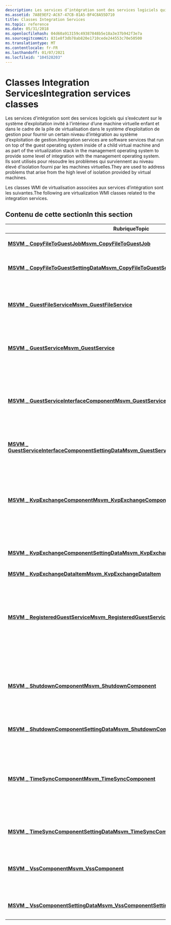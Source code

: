 ```yaml
---
description: Les services d’intégration sont des services logiciels qui s’exécutent sur le système d’exploitation invité à l’intérieur d’une machine virtuelle enfant et dans le cadre de la pile de virtualisation dans le système d’exploitation de gestion pour fournir un certain niveau d’intégration au système d’exploitation de gestion.
ms.assetid: 7A8E9EF2-AC67-47CB-81A5-BF4C8A55D710
title: Classes Integration Services
ms.topic: reference
ms.date: 05/31/2018
ms.openlocfilehash: 04d60a913159c49387848b5e18a3e37b942f3e7a
ms.sourcegitcommit: 831e8f3db78ab820e1710cede244553c70e50500
ms.translationtype: MT
ms.contentlocale: fr-FR
ms.lasthandoff: 01/07/2021
ms.locfileid: "104528203"
---
```

# <a name="integration-services-classes"></a><span data-ttu-id="f86d7-103">Classes Integration Services</span><span class="sxs-lookup"><span data-stu-id="f86d7-103">Integration services classes</span></span>

<span data-ttu-id="f86d7-104">Les services d’intégration sont des services logiciels qui s’exécutent sur le système d’exploitation invité à l’intérieur d’une machine virtuelle enfant et dans le cadre de la pile de virtualisation dans le système d’exploitation de gestion pour fournir un certain niveau d’intégration au système d’exploitation de gestion.</span><span class="sxs-lookup"><span data-stu-id="f86d7-104">Integration services are software services that run on top of the guest operating system inside of a child virtual machine and as part of the virtualization stack in the management operating system to provide some level of integration with the management operating system.</span></span> <span data-ttu-id="f86d7-105">Ils sont utilisés pour résoudre les problèmes qui surviennent au niveau élevé d’isolation fourni par les machines virtuelles.</span><span class="sxs-lookup"><span data-stu-id="f86d7-105">They are used to address problems that arise from the high level of isolation provided by virtual machines.</span></span>

<span data-ttu-id="f86d7-106">Les classes WMI de virtualisation associées aux services d’intégration sont les suivantes.</span><span class="sxs-lookup"><span data-stu-id="f86d7-106">The following are virtualization WMI classes related to the integration services.</span></span>

## <a name="in-this-section"></a><span data-ttu-id="f86d7-107">Contenu de cette section</span><span class="sxs-lookup"><span data-stu-id="f86d7-107">In this section</span></span>



| <span data-ttu-id="f86d7-108">Rubrique</span><span class="sxs-lookup"><span data-stu-id="f86d7-108">Topic</span></span>                                                                                                                | <span data-ttu-id="f86d7-109">Description</span><span class="sxs-lookup"><span data-stu-id="f86d7-109">Description</span></span>                                                                                                                                                                                                                                                           |
|----------------------------------------------------------------------------------------------------------------------|-----------------------------------------------------------------------------------------------------------------------------------------------------------------------------------------------------------------------------------------------------------------------|
| [<span data-ttu-id="f86d7-110">**MSVM \_ CopyFileToGuestJob**</span><span class="sxs-lookup"><span data-stu-id="f86d7-110">**Msvm\_CopyFileToGuestJob**</span></span>](msvm-copyfiletoguestjob.md)<br/>                                               | <span data-ttu-id="f86d7-111">Représente un travail d’opération de service de fichiers invité.</span><span class="sxs-lookup"><span data-stu-id="f86d7-111">Represents a guest file service operation job.</span></span> <br/>                                                                                                                                                                                                            |
| [<span data-ttu-id="f86d7-112">**MSVM \_ CopyFileToGuestSettingData**</span><span class="sxs-lookup"><span data-stu-id="f86d7-112">**Msvm\_CopyFileToGuestSettingData**</span></span>](msvm-copyfiletoguestsettingdata.md)<br/>                               | <span data-ttu-id="f86d7-113">Représente les paramètres de copie d’un fichier à partir de l’hôte dans l’invité.</span><span class="sxs-lookup"><span data-stu-id="f86d7-113">Represents the parameters for copying a file from the host into the guest.</span></span> <br/>                                                                                                                                                                                |
| [<span data-ttu-id="f86d7-114">**MSVM \_ GuestFileService**</span><span class="sxs-lookup"><span data-stu-id="f86d7-114">**Msvm\_GuestFileService**</span></span>](msvm-guestfileservice.md)<br/>                                                   | <span data-ttu-id="f86d7-115">[**MSVM \_ GuestFileService**](msvm-guestfileservice.md) contient une méthode qui peut être utilisée pour copier un fichier sur un ordinateur virtuel à partir de l’hôte Hyper-V.</span><span class="sxs-lookup"><span data-stu-id="f86d7-115">[**Msvm\_GuestFileService**](msvm-guestfileservice.md) contains a method that can be used to copy a file to a virtual machine from the Hyper-V host.</span></span> <br/>                                                                                                     |
| [<span data-ttu-id="f86d7-116">**MSVM \_ GuestService**</span><span class="sxs-lookup"><span data-stu-id="f86d7-116">**Msvm\_GuestService**</span></span>](msvm-guestservice.md)<br/>                                                           | <span data-ttu-id="f86d7-117">[**MSVM \_ GuestService**](msvm-guestservice.md) est la classe de base abstraite pour les services de l’invité qui sont accessibles à partir de l’hôte.</span><span class="sxs-lookup"><span data-stu-id="f86d7-117">[**Msvm\_GuestService**](msvm-guestservice.md) is the abstract base class for services in the guest that can be accessed from the host.</span></span> <br/>                                                                                                                  |
| [<span data-ttu-id="f86d7-118">**MSVM \_ GuestServiceInterfaceComponent**</span><span class="sxs-lookup"><span data-stu-id="f86d7-118">**Msvm\_GuestServiceInterfaceComponent**</span></span>](msvm-guestserviceinterfacecomponent.md)<br/>                       | <span data-ttu-id="f86d7-119">Représente l’état du composant d’interface de service invité, qui fournit un mécanisme permettant d’interagir avec l’ordinateur virtuel à partir des interfaces de gestion sur le système hôte.</span><span class="sxs-lookup"><span data-stu-id="f86d7-119">Represents the state of the guest service interface component, which provides a mechanism to interact with the virtual machine from the management interfaces on the host system.</span></span> <br/>                                                                         |
| [<span data-ttu-id="f86d7-120">**MSVM \_ GuestServiceInterfaceComponentSettingData**</span><span class="sxs-lookup"><span data-stu-id="f86d7-120">**Msvm\_GuestServiceInterfaceComponentSettingData**</span></span>](msvm-guestserviceinterfacecomponentsettingdata.md)<br/> | <span data-ttu-id="f86d7-121">Représente l’état configuré du composant d’interface de service invité.</span><span class="sxs-lookup"><span data-stu-id="f86d7-121">Represents the configured state of the guest service interface component.</span></span> <br/>                                                                                                                                                                                 |
| [<span data-ttu-id="f86d7-122">**MSVM \_ KvpExchangeComponent**</span><span class="sxs-lookup"><span data-stu-id="f86d7-122">**Msvm\_KvpExchangeComponent**</span></span>](msvm-kvpexchangecomponent.md)<br/>                                           | <span data-ttu-id="f86d7-123">Représente l’état du service d’échange de paires clé/valeur, qui fournit un mécanisme permettant d’échanger des données entre l’ordinateur virtuel et le système d’exploitation s’exécutant sur le système d’exploitation de gestion.</span><span class="sxs-lookup"><span data-stu-id="f86d7-123">Represents the state of the key/value pair exchange service, which provides a mechanism to exchange data between the virtual machine and the operating system running on the management operating system.</span></span><br/>                                                  |
| [<span data-ttu-id="f86d7-124">**MSVM \_ KvpExchangeComponentSettingData**</span><span class="sxs-lookup"><span data-stu-id="f86d7-124">**Msvm\_KvpExchangeComponentSettingData**</span></span>](msvm-kvpexchangecomponentsettingdata.md)<br/>                     | <span data-ttu-id="f86d7-125">Représente l’état configuré du service d’échange de paires clé/valeur.</span><span class="sxs-lookup"><span data-stu-id="f86d7-125">Represents the configured state of the key/value pair exchange service.</span></span><br/>                                                                                                                                                                                    |
| [<span data-ttu-id="f86d7-126">**MSVM \_ KvpExchangeDataItem**</span><span class="sxs-lookup"><span data-stu-id="f86d7-126">**Msvm\_KvpExchangeDataItem**</span></span>](msvm-kvpexchangedataitem.md)<br/>                                             | <span data-ttu-id="f86d7-127">Représente une paire clé/valeur.</span><span class="sxs-lookup"><span data-stu-id="f86d7-127">Represents a key/value pair.</span></span><br/>                                                                                                                                                                                                                               |
| [<span data-ttu-id="f86d7-128">**MSVM \_ RegisteredGuestService**</span><span class="sxs-lookup"><span data-stu-id="f86d7-128">**Msvm\_RegisteredGuestService**</span></span>](msvm-registeredguestservice.md)<br/>                                       | <span data-ttu-id="f86d7-129">Représente une association entre une instance de [**MSVM \_ GuestServiceInterfaceComponent**](msvm-guestserviceinterfacecomponent.md) et une instance de [**MSVM \_ GuestService**](msvm-guestservice.md), qui représente un service s’exécutant dans l’invité.</span><span class="sxs-lookup"><span data-stu-id="f86d7-129">Represents an association between an instance of [**Msvm\_GuestServiceInterfaceComponent**](msvm-guestserviceinterfacecomponent.md) and an instance of [**Msvm\_GuestService**](msvm-guestservice.md), which represents a service running in the guest.</span></span> <br/> |
| [<span data-ttu-id="f86d7-130">**MSVM \_ ShutdownComponent**</span><span class="sxs-lookup"><span data-stu-id="f86d7-130">**Msvm\_ShutdownComponent**</span></span>](msvm-shutdowncomponent.md)<br/>                                                 | <span data-ttu-id="f86d7-131">Représente l’état du service d’arrêt, qui fournit un mécanisme permettant d’arrêter le système d’exploitation de l’ordinateur virtuel à partir des interfaces de gestion sur le système hôte.</span><span class="sxs-lookup"><span data-stu-id="f86d7-131">Represents the state of the shutdown service, which provides a mechanism to shut down the operating system of the virtual machine from the management interfaces on the host system.</span></span><br/>                                                                       |
| [<span data-ttu-id="f86d7-132">**MSVM \_ ShutdownComponentSettingData**</span><span class="sxs-lookup"><span data-stu-id="f86d7-132">**Msvm\_ShutdownComponentSettingData**</span></span>](msvm-shutdowncomponentsettingdata.md)<br/>                           | <span data-ttu-id="f86d7-133">Représente l’état configuré du service d’arrêt.</span><span class="sxs-lookup"><span data-stu-id="f86d7-133">Represents the configured state of the shutdown service.</span></span><br/>                                                                                                                                                                                                   |
| [<span data-ttu-id="f86d7-134">**MSVM \_ TimeSyncComponent**</span><span class="sxs-lookup"><span data-stu-id="f86d7-134">**Msvm\_TimeSyncComponent**</span></span>](msvm-timesynccomponent.md)<br/>                                                 | <span data-ttu-id="f86d7-135">Représente l’état du service de synchronisation de l’heure, qui est chargé de synchroniser l’heure système d’un ordinateur virtuel avec l’heure système du système d’exploitation en cours d’exécution dans le système d’exploitation de gestion.</span><span class="sxs-lookup"><span data-stu-id="f86d7-135">Represents the state of the time synchronization service, which is responsible for synchronizing the system time of a virtual machine with the system time of the operating system running in the management operating system.</span></span><br/>                             |
| [<span data-ttu-id="f86d7-136">**MSVM \_ TimeSyncComponentSettingData**</span><span class="sxs-lookup"><span data-stu-id="f86d7-136">**Msvm\_TimeSyncComponentSettingData**</span></span>](msvm-timesynccomponentsettingdata.md)<br/>                           | <span data-ttu-id="f86d7-137">Représente l’état configuré du service de synchronisation de l’heure.</span><span class="sxs-lookup"><span data-stu-id="f86d7-137">Represents the configured state of the time synchronization service.</span></span><br/>                                                                                                                                                                                       |
| [<span data-ttu-id="f86d7-138">**MSVM \_ VssComponent**</span><span class="sxs-lookup"><span data-stu-id="f86d7-138">**Msvm\_VssComponent**</span></span>](msvm-vsscomponent.md)<br/>                                                           | <span data-ttu-id="f86d7-139">Représente l’état du service Service VSS (VSS), qui implémente le demandeur VSS dans le système d’exploitation invité.</span><span class="sxs-lookup"><span data-stu-id="f86d7-139">Represents the state of the Volume Shadow Copy Service (VSS) service, which implements the VSS Requester in the guest operating system.</span></span><br/>                                                                                                                    |
| [<span data-ttu-id="f86d7-140">**MSVM \_ VssComponentSettingData**</span><span class="sxs-lookup"><span data-stu-id="f86d7-140">**Msvm\_VssComponentSettingData**</span></span>](msvm-vsscomponentsettingdata.md)<br/>                                     | <span data-ttu-id="f86d7-141">Représente l’état configuré du service Service VSS (VSS).</span><span class="sxs-lookup"><span data-stu-id="f86d7-141">Represents the configured state of the Volume Shadow Copy Service (VSS) service.</span></span><br/>                                                                                                                                                                           |



 

 

 




